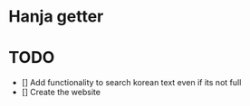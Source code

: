 # Hanja getter

# TODO
- [] Add functionality to search korean text even if its not full
- [] Create the website